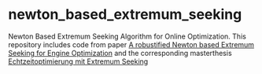 # newton_based_extremum_seeking
Newton Based Extremum Seeking Algorithm for Online Optimization. This repository includes code from paper [A robustified Newton based Extremum Seeking for Engine Optimization](https://www.researchgate.net/publication/305034128_A_robustified_Newton_based_Extremum_Seeking_for_Engine_Optimization) and the corresponding masterthesis [Echtzeitoptimierung mit Extremum Seeking ](https://epub.jku.at/obvulihs/content/titleinfo/909220)
